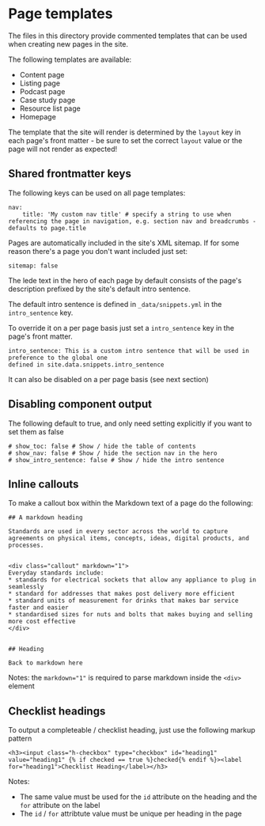# Page templates

The files in this directory provide commented templates that can be used when creating new pages in the site.

The following templates are available:

- Content page
- Listing page
- Podcast page
- Case study page
- Resource list page
- Homepage

The template that the site will render is determined by the `layout` key in each page's front matter - be sure to set the correct `layout` value or the page will not render as expected!

## Shared frontmatter keys

The following keys can be used on all page templates:

```
nav:
    title: 'My custom nav title' # specify a string to use when referencing the page in navigation, e.g. section nav and breadcrumbs - defaults to page.title
```

Pages are automatically included in the site's XML sitemap. If for some reason there's a page you don't want included just set:

```
sitemap: false
```

The lede text in the hero of each page by default consists of the page's description prefixed by the site's default intro sentence.

The default intro sentence is defined in `_data/snippets.yml` in the `intro_sentence` key.

To override it on a per page basis just set a `intro_sentence` key in the page's front matter.

```
intro_sentence: This is a custom intro sentence that will be used in preference to the global one
defined in site.data.snippets.intro_sentence
```

It can also be disabled on a per page basis (see next section)

## Disabling component output

The following default to true, and only need setting explicitly if you want to set them as false

```
# show_toc: false # Show / hide the table of contents
# show_nav: false # Show / hide the section nav in the hero
# show_intro_sentence: false # Show / hide the intro sentence
```

## Inline callouts

To make a callout box within the Markdown text of a page do the following:



```
## A markdown heading

Standards are used in every sector across the world to capture agreements on physical items, concepts, ideas, digital products, and processes.


<div class="callout" markdown="1">
Everyday standards include:
* standards for electrical sockets that allow any appliance to plug in seamlessly
* standard for addresses that makes post delivery more efficient
* standard units of measurement for drinks that makes bar service faster and easier
* standardised sizes for nuts and bolts that makes buying and selling more cost effective
</div>


## Heading

Back to markdown here
```

Notes: the `markdown="1"` is required to parse markdown inside the `<div>` element


## Checklist headings


To output a completeable / checklist heading, just use the following markup pattern
```
<h3><input class="h-checkbox" type="checkbox" id="heading1" value="heading1" {% if checked == true %}checked{% endif %}><label for="heading1">Checklist Heading</label></h3>

```

Notes:

- The same value must be used for the `id` attribute on the heading and the `for` attribute on the label
- The `id` / `for` attribtute value must be unique per heading in the page
